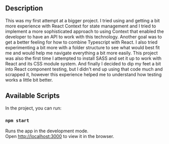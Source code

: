 ## Description

This was my first attempt at a bigger project. I tried using and getting a bit more experience with React Context for state management and I tried to implement a more sophisticated approach to using Context that enabled the developer to have an API to work with this technology. Another goal was to get a better feeling for how to combine Typescript with React. I also tried experimenting a bit more with a folder structure to see what would best fit me and would help me navigate everything a bit more easily. This project was also the first time I attempted to install SASS and set it up to work with React and its CSS module system. And finally I decided to dip my feet a bit into React component testing, but I didn't end up using that code much and scrapped it, however this experience helped me to understand how testing works a little bit better.

## Available Scripts

In the project, you can run:

### `npm start`

Runs the app in the development mode.\
Open [http://localhost:3000](http://localhost:3000) to view it in the browser.
